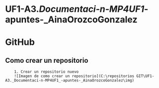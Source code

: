 # UF1-A3._Documentaci-n-MP4UF1_-apuntes-_AinaOrozcoGonzalez

# GitHub

## Como crear un repositorio
        1. Crear un repositorio nuevo
        ![Imagen de como crear un repositorio](C:\repositorios GIT\UF1-A3._Documentaci-n-MP4UF1_-apuntes-_AinaOrozcoGonzalez\img)